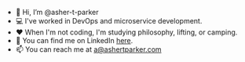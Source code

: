 - 👋 Hi, I’m @asher-t-parker
- 💻 I've worked in DevOps and microservice development.
- ❤️ When I'm not coding, I'm studying philosophy, lifting, or camping.
- 💼 You can find me on LinkedIn [here](https://www.linkedin.com/in/asher-t-parker/).
- 📫 You can reach me at a@ashertparker.com

